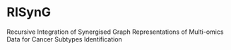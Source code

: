 # RISynG
Recursive Integration of Synergised Graph Representations of Multi-omics Data for Cancer Subtypes Identification
